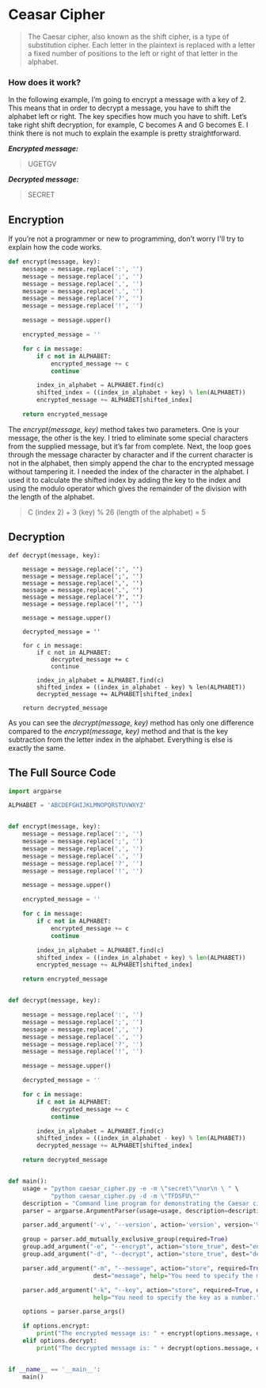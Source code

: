 # Ceasar Cipher

> The Caesar cipher, also known as the shift cipher, is a type of substitution cipher. Each letter in the plaintext is replaced with a letter a fixed number of positions to the left or right of that letter in the alphabet.

### How does it work?
In the following example, I’m going to encrypt a message with a key of 2. This means that in order to decrypt a message, you have to shift the alphabet left or right. The key specifies how much you have to shift. Let’s take right shift decryption, for example, C becomes A and G becomes E. I think there is not much to explain the example is pretty straightforward.

***Encrypted message:***

> UGETGV

***Decrypted message:***

> SECRET

## Encryption
If you’re not a programmer or new to programming, don’t worry I'll try to explain how the code works.

```python
def encrypt(message, key):
    message = message.replace(':', '')
    message = message.replace(';', '')
    message = message.replace(',', '')
    message = message.replace('.', '')
    message = message.replace('?', '')
    message = message.replace('!', '')

    message = message.upper()

    encrypted_message = ''

    for c in message:
        if c not in ALPHABET:
            encrypted_message += c
            continue

        index_in_alphabet = ALPHABET.find(c)
        shifted_index = ((index_in_alphabet + key) % len(ALPHABET))
        encrypted_message += ALPHABET[shifted_index]

    return encrypted_message
```

The *encrypt(message, key)* method takes two parameters. One is your message, the other is the key. I tried to eliminate some special characters from the supplied message, but it’s far from complete. Next, the loop goes through the message character by character and if the current character is not in the alphabet, then simply append the char to the encrypted message without tampering it. I needed the index of the character in the alphabet. I used it to calculate the shifted index by adding the key to the index and using the modulo operator which gives the remainder of the division with the length of the alphabet.

> C (index 2) + 3 (key) % 26 (length of the alphabet) = 5

## Decryption

```python3
def decrypt(message, key):

    message = message.replace(':', '')
    message = message.replace(';', '')
    message = message.replace(',', '')
    message = message.replace('.', '')
    message = message.replace('?', '')
    message = message.replace('!', '')

    message = message.upper()

    decrypted_message = ''

    for c in message:
        if c not in ALPHABET:
            decrypted_message += c
            continue

        index_in_alphabet = ALPHABET.find(c)
        shifted_index = ((index_in_alphabet - key) % len(ALPHABET))
        decrypted_message += ALPHABET[shifted_index]

    return decrypted_message
```

As you can see the *decrypt(message, key)* method has only one difference compared to the *encrypt(message, key)* method and that is the key subtraction from the letter index in the alphabet. Everything is else is exactly the same.

## The Full Source Code

```python
import argparse

ALPHABET = 'ABCDEFGHIJKLMNOPQRSTUVWXYZ'


def encrypt(message, key):
    message = message.replace(':', '')
    message = message.replace(';', '')
    message = message.replace(',', '')
    message = message.replace('.', '')
    message = message.replace('?', '')
    message = message.replace('!', '')

    message = message.upper()

    encrypted_message = ''

    for c in message:
        if c not in ALPHABET:
            encrypted_message += c
            continue

        index_in_alphabet = ALPHABET.find(c)
        shifted_index = ((index_in_alphabet + key) % len(ALPHABET))
        encrypted_message += ALPHABET[shifted_index]

    return encrypted_message


def decrypt(message, key):

    message = message.replace(':', '')
    message = message.replace(';', '')
    message = message.replace(',', '')
    message = message.replace('.', '')
    message = message.replace('?', '')
    message = message.replace('!', '')

    message = message.upper()

    decrypted_message = ''

    for c in message:
        if c not in ALPHABET:
            decrypted_message += c
            continue

        index_in_alphabet = ALPHABET.find(c)
        shifted_index = ((index_in_alphabet - key) % len(ALPHABET))
        decrypted_message += ALPHABET[shifted_index]

    return decrypted_message


def main():
    usage = "python caesar_cipher.py -e -m \"secret\"\nor\n \ " \
            "python caesar_cipher.py -d -m \"TFDSFU\""
    description = "Command line program for demonstrating the Caesar cipher."
    parser = argparse.ArgumentParser(usage=usage, description=description)

    parser.add_argument('-v', '--version', action='version', version='%(prog)s 1.0')

    group = parser.add_mutually_exclusive_group(required=True)
    group.add_argument("-e", "--encrypt", action="store_true", dest="encrypt", help="Encrypts the plain text message.")
    group.add_argument("-d", "--decrypt", action="store_true", dest="decrypt", help="Decrypts the encrypted message.")

    parser.add_argument("-m", "--message", action="store", required=True,
                        dest="message", help="You need to specify the message. Like this: -m \"secret\"")

    parser.add_argument("-k", "--key", action="store", required=True, dest="key", type=int,
                        help="You need to specify the key as a number.")

    options = parser.parse_args()

    if options.encrypt:
        print("The encrypted message is: " + encrypt(options.message, options.key))
    elif options.decrypt:
        print("The decrypted message is: " + decrypt(options.message, options.key))


if __name__ == '__main__':
    main()
```
